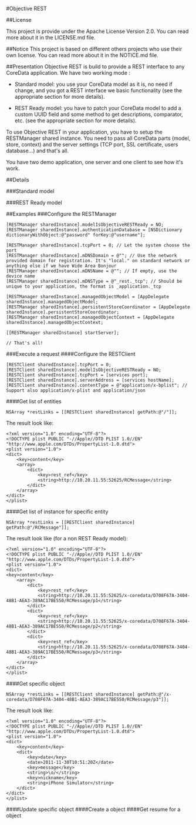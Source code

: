 #Objective REST

##License

This project is provide under the Apache License Version 2.0. You can read more about it in the LICENSE.md file.

##Notice
This project is based on different others projects who use their own license. You can read more about it in the NOTICE.md file.

##Presentation
Objective REST is build to provide a REST interface to any CoreData application. We have two working mode :

* Standard model: you use your CoreData model as it is, no need if change, and you got a REST interface we basic functionality (see the appropriate section for more details).

* REST Ready model: you have to patch your CoreData model to add a custom UUID field and some method to get descriptions, comparator, etc. (see the appropriate section for more details).

To use Objective REST in your application, you have to setup the RESTManager shared instance. You need to pass all CoreData parts (model, store, context) and the server settings (TCP port, SSL certificate, users database…) and that's all. 

You have two demo application, one server and one client to see how it's work.

##Details

###Standard model

###REST Ready model

##Examples
###Configure the RESTManager

    [RESTManager sharedInstance].modelIsObjectiveRESTReady = NO;
    [RESTManager sharedInstance].authenticationDatabase = [NSDictionary dictionaryWithObject:@"password" forKey:@"username"];
    
    [RESTManager sharedInstance].tcpPort = 0; // Let the system choose the port
    [RESTManager sharedInstance].mDNSDomain = @""; // Use the network provided domain for registration. It's "local." on standard network or anything else if we have Wide Area Bonjour
    [RESTManager sharedInstance].mDNSName = @""; // If empty, use the device name
    [RESTManager sharedInstance].mDNSType = @"_rest._tcp"; // Should be unique to your application, the format is _application._tcp
    
    [RESTManager sharedInstance].managedObjectModel = [AppDelegate sharedInstance].managedObjectModel;
    [RESTManager sharedInstance].persistentStoreCoordinator = [AppDelegate sharedInstance].persistentStoreCoordinator;
    [RESTManager sharedInstance].managedObjectContext = [AppDelegate sharedInstance].managedObjectContext;
    
    [[RESTManager sharedInstance] startServer];
    
    // That's all!

###Execute a request
####Configure the RESTClient

    [RESTClient sharedInstance].tcpPort = 0;
    [RESTClient sharedInstance].modelIsObjectiveRESTReady = NO;
    [RESTClient sharedInstance].tcpPort = [services port];
    [RESTClient sharedInstance].serverAddress = [services hostName];
    [RESTClient sharedInstance].contentType = @"application/x-bplist"; // Support also application/x-plist and application/json

####Get list of entities

    NSArray *restLinks = [[RESTClient sharedInstance] getPath:@"/"]];

The result look like:

    <?xml version="1.0" encoding="UTF-8"?>
    <!DOCTYPE plist PUBLIC "-//Apple//DTD PLIST 1.0//EN" "http://www.apple.com/DTDs/PropertyList-1.0.dtd">
    <plist version="1.0">
    <dict>
    	<key>content</key>
    	<array>
    		<dict>
    			<key>rest_ref</key>
    			<string>http://10.20.11.55:52625/RCMessage</string>
    		</dict>
    	</array>
    </dict>
    </plist>

####Get list of instance for specific entity

    NSArray *restLinks = [[RESTClient sharedInstance] getPath:@"/RCMessage"]];

The result look like (for a non REST Ready model):

    <?xml version="1.0" encoding="UTF-8"?>
    <!DOCTYPE plist PUBLIC "-//Apple//DTD PLIST 1.0//EN" "http://www.apple.com/DTDs/PropertyList-1.0.dtd">
    <plist version="1.0">
    <dict>
    <key>content</key>
    	<array>
    		<dict>
    			<key>rest_ref</key>
    			<string>http://10.20.11.55:52625/x-coredata/D708F67A-3404-48B1-AEA3-389AC17BE550/RCMessage/p1</string>
    		</dict>
    		<dict>
    			<key>rest_ref</key>
    			<string>http://10.20.11.55:52625/x-coredata/D708F67A-3404-48B1-AEA3-389AC17BE550/RCMessage/p2</string>
    		</dict>
    		<dict>
    			<key>rest_ref</key>
    			<string>http://10.20.11.55:52625/x-coredata/D708F67A-3404-48B1-AEA3-389AC17BE550/RCMessage/p3</string>
    		</dict>
    	</array>
    </dict>
    </plist>


####Get specific object

    NSArray *restLinks = [[RESTClient sharedInstance] getPath:@"/x-coredata/D708F67A-3404-48B1-AEA3-389AC17BE550/RCMessage/p3"]];

The result look like:

    <?xml version="1.0" encoding="UTF-8"?>
    <!DOCTYPE plist PUBLIC "-//Apple//DTD PLIST 1.0//EN" "http://www.apple.com/DTDs/PropertyList-1.0.dtd">
    <plist version="1.0">
    <dict>
        <key>content</key>
    	<dict>
    		<key>date</key>
    		<date>2011-11-30T10:51:20Z</date>
    		<key>message</key>
    		<string>\o/</string>
    		<key>nickname</key>
    		<string>iPhone Simulator</string>
    	</dict>
    </dict>
    </plist>


####Update specific object
####Create a object
####Get resume for a object
